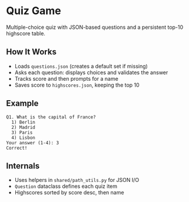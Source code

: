 # Quiz Game

Multiple-choice quiz with JSON-based questions and a persistent top-10 highscore table.

## How It Works

- Loads `questions.json` (creates a default set if missing)
- Asks each question: displays choices and validates the answer
- Tracks score and then prompts for a name
- Saves score to `highscores.json`, keeping the top 10

## Example

```text
Q1. What is the capital of France?
  1) Berlin
  2) Madrid
  3) Paris
  4) Lisbon
Your answer (1-4): 3
Correct!
```

## Internals

- Uses helpers in `shared/path_utils.py` for JSON I/O
- `Question` dataclass defines each quiz item
- Highscores sorted by score desc, then name
